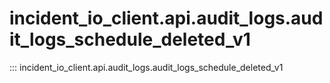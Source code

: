 # incident_io_client.api.audit_logs.audit_logs_schedule_deleted_v1

::: incident_io_client.api.audit_logs.audit_logs_schedule_deleted_v1